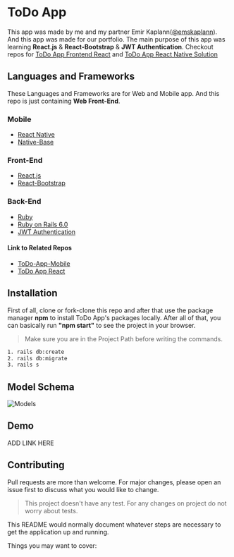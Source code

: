 # ToDo App
This app was made by me and my partner Emir Kaplann([@emskaplann](https://github.com/emskaplann)). And this app was made for our portfolio. The main purpose of this app was learning **React.js** & **React-Bootstrap** & **JWT Authentication**.
Checkout repos for [ToDo App Frontend React](https://github.com/emskaplann/to-do-app-frontend) and [ToDo App React Native Solution](https://github.com/emskaplann/to-do-app-mobile)
## Languages and Frameworks
These Languages and Frameworks are for Web and Mobile app. And this repo is just containing **Web Front-End**.
### Mobile
* [React Native](https://facebook.github.io/react-native/)
* [Native-Base](https://nativebase.io/)
### Front-End
* [React.js](https://reactjs.org/)
* [React-Bootstrap](https://react-bootstrap.github.io/)
### Back-End
* [Ruby](https://www.ruby-lang.org/tr/)
* [Ruby on Rails 6.0](https://rubyonrails.org/)
* [JWT Authentication](https://jwt.io/)
#### Link to Related Repos
* [ToDo-App-Mobile](https://github.com/emskaplann/to-do-app-mobile)
* [ToDo App React](https://github.com/emskaplann/to-do-app-frontend)

## Installation
First of all, clone or fork-clone this repo and after that use the package manager **npm** to install ToDo App's packages locally. After all of that, you can basically run **"npm start"** to see the project in your browser.
> Make sure you are in the Project Path before writing the commands.

```bash
1. rails db:create
2. rails db:migrate
3. rails s
```
## Model Schema
![Models](https://github.com/rmeji1/mod4-todo-app-backend/blob/master/schema.png)

## Demo 
ADD LINK HERE

## Contributing
Pull requests are more than welcome. For major changes, please open an issue first to discuss what you would like to change.

> This project doesn't have any test. For any changes on project do not worry about tests.


This README would normally document whatever steps are necessary to get the
application up and running.

Things you may want to cover:
